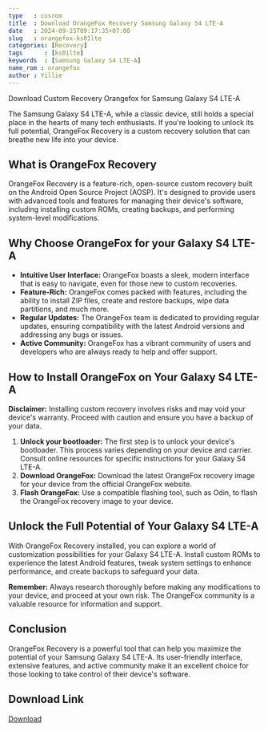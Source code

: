 ```yaml
---
type   : cusrom
title  : Download OrangeFox Recovery Samsung Galaxy S4 LTE-A
date   : 2024-09-25T09:17:35+07:00
slug   : orangefox-ks01lte
categories: [Recovery]
tags      : [ks01lte]
keywords  : [Samsung Galaxy S4 LTE-A]
name_rom : orangefox
author : Yillie
---
```


Download Custom Recovery Orangefox for Samsung Galaxy S4 LTE-A

The Samsung Galaxy S4 LTE-A, while a classic device, still holds a special place in the hearts of many tech enthusiasts. If you're looking to unlock its full potential, OrangeFox Recovery is a custom recovery solution that can breathe new life into your device.

## What is OrangeFox Recovery

OrangeFox Recovery is a feature-rich, open-source custom recovery built on the Android Open Source Project (AOSP). It's designed to provide users with advanced tools and features for managing their device's software, including installing custom ROMs, creating backups, and performing system-level modifications.

## Why Choose OrangeFox for your Galaxy S4 LTE-A

* **Intuitive User Interface:** OrangeFox boasts a sleek, modern interface that is easy to navigate, even for those new to custom recoveries.
* **Feature-Rich:** OrangeFox comes packed with features, including the ability to install ZIP files, create and restore backups, wipe data partitions, and much more.
* **Regular Updates:** The OrangeFox team is dedicated to providing regular updates, ensuring compatibility with the latest Android versions and addressing any bugs or issues.
* **Active Community:** OrangeFox has a vibrant community of users and developers who are always ready to help and offer support.

## How to Install OrangeFox on Your Galaxy S4 LTE-A

**Disclaimer:** Installing custom recovery involves risks and may void your device's warranty. Proceed with caution and ensure you have a backup of your data.

1. **Unlock your bootloader:** The first step is to unlock your device's bootloader. This process varies depending on your device and carrier. Consult online resources for specific instructions for your Galaxy S4 LTE-A.
2. **Download OrangeFox:** Download the latest OrangeFox recovery image for your device from the official OrangeFox website.
3. **Flash OrangeFox:** Use a compatible flashing tool, such as Odin, to flash the OrangeFox recovery image to your device.

## Unlock the Full Potential of Your Galaxy S4 LTE-A

With OrangeFox Recovery installed, you can explore a world of customization possibilities for your Galaxy S4 LTE-A. Install custom ROMs to experience the latest Android features, tweak system settings to enhance performance, and create backups to safeguard your data. 

**Remember:** Always research thoroughly before making any modifications to your device, and proceed at your own risk. The OrangeFox community is a valuable resource for information and support. 

## Conclusion

OrangeFox Recovery is a powerful tool that can help you maximize the potential of your Samsung Galaxy S4 LTE-A. Its user-friendly interface, extensive features, and active community make it an excellent choice for those looking to take control of their device's software. 


## Download Link
[Download](https://orangefox.download/device/ks01lte)

